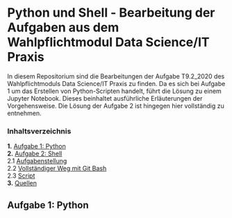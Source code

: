 # Python und Shell - Bearbeitung der Aufgaben aus dem Wahlpflichtmodul Data Science/IT Praxis

In diesem Repositorium sind die Bearbeitungen der Aufgabe T9.2_2020 des Wahlpflichtmoduls Data Science/IT Praxis zu finden. Da es sich bei Aufgabe 1 um das Erstellen von Python-Scripten handelt, führt die Lösung zu einem Jupyter Notebook. Dieses beinhaltet ausführliche Erläuterungen der Vorgehensweise. Die Lösung der Aufgabe 2 ist hingegen hier vollständig zu entnehmen.

### Inhaltsverzeichnis       
**1.** [Aufgabe 1: Python](#Python)     
**2.** [Aufgabe 2: Shell](#Shell)     
       2.1 [Aufgabenstellung](#Aufgabenstellung)          
       2.2 [Vollständiger Weg mit Git Bash](#Git)      
       2.3 [Script](#Script)           
**3.** [Quellen](#Quellen)         


## Aufgabe 1: Python <a name="Python" /></a>     


